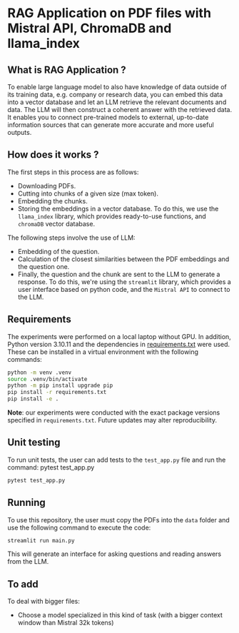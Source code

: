 # RAG Application on PDF files with Mistral API, ChromaDB and llama_index

## What is RAG Application ? 

To enable large language model to also have knowledge of data outside of its training data, e.g. company or research data, you can embed this data into a vector database and let an LLM retrieve the relevant documents and data. The LLM will then construct a coherent answer with the retrieved data. It enables you to connect pre-trained models to external, up-to-date information sources that can generate more accurate and more useful outputs.

## How does it works ?

The first steps in this process are as follows:
- Downloading PDFs.
- Cutting into chunks of a given size (max token).
- Embedding the chunks.
- Storing the embeddings in a vector database.
To do this, we use the `llama_index` library, which provides ready-to-use functions, and `chromaDB` vector database.

The following steps involve the use of LLM:
- Embedding of the question.
- Calculation of the closest similarities between the PDF embeddings and the question one.
- Finally, the question and the chunk are sent to the LLM to generate a response.
To do this, we're using the `streamlit` library, which provides a user interface based on python code, and the `Mistral API` to connect to the LLM.

## Requirements

The experiments were performed on a local laptop without GPU. In addition, Python version 3.10.11 and the dependencies in [requirements.txt](./requirements.txt) were used. These can be installed in a virtual environment with the following commands:
```sh
python -m venv .venv
source .venv/bin/activate
python -m pip install upgrade pip
pip install -r requirements.txt
pip install -e .
```

**Note**: our experiments were conducted with the exact package versions specified in `requirements.txt`. Future updates may alter reproducibility. 

## Unit testing

To run unit tests, the user can add tests to the `test_app.py` file and run the command:
pytest test_app.py
```sh
pytest test_app.py
```

## Running

To use this repository, the user must copy the PDFs into the `data` folder and use the following command to execute the code: 
```sh
streamlit run main.py
```
This will generate an interface for asking questions and reading answers from the LLM.

## To add
To deal with bigger files:
- Choose a model specialized in this kind of task (with a bigger context window than Mistral 32k tokens)